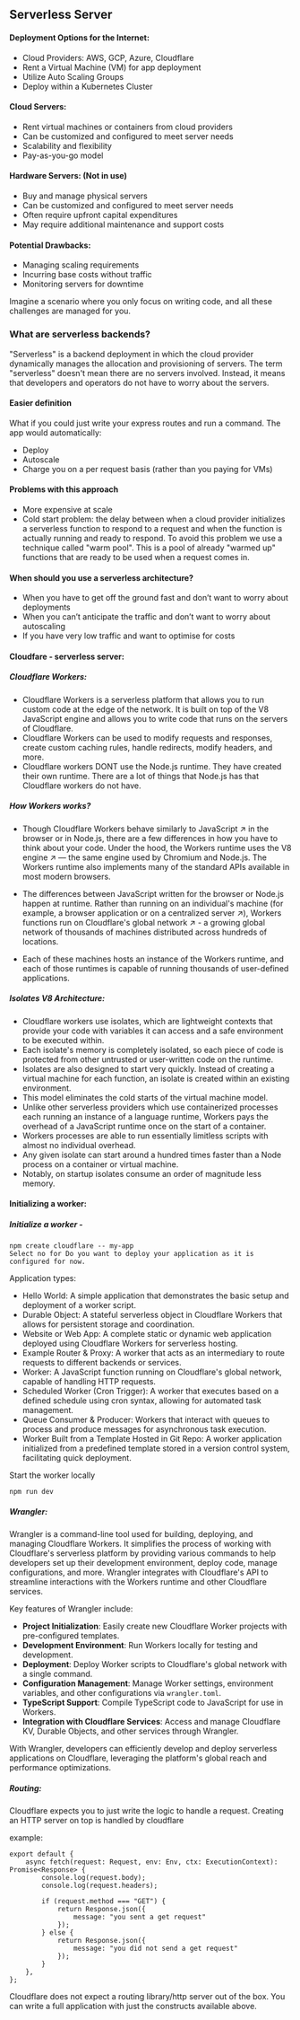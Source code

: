 ## Serverless Server

#### Deployment Options for the Internet:

- Cloud Providers: AWS, GCP, Azure, Cloudflare
- Rent a Virtual Machine (VM) for app deployment
- Utilize Auto Scaling Groups
- Deploy within a Kubernetes Cluster

#### Cloud Servers:

- Rent virtual machines or containers from cloud providers
- Can be customized and configured to meet server needs
- Scalability and flexibility
- Pay-as-you-go model

#### Hardware Servers: (Not in use)

- Buy and manage physical servers
- Can be customized and configured to meet server needs
- Often require upfront capital expenditures
- May require additional maintenance and support costs

#### Potential Drawbacks:

- Managing scaling requirements
- Incurring base costs without traffic
- Monitoring servers for downtime

Imagine a scenario where you only focus on writing code, and all these challenges are managed for you.

### What are serverless backends?

"Serverless" is a backend deployment in which the cloud provider dynamically manages the allocation and provisioning of servers. The term "serverless" doesn't mean there are no servers involved. Instead, it means that developers and operators do not have to worry about the servers.

#### Easier definition

What if you could just write your express routes and run a command. The app would automatically:

- Deploy
- Autoscale
- Charge you on a per request basis (rather than you paying for VMs)

#### Problems with this approach

- More expensive at scale
- Cold start problem: the delay between when a cloud provider initializes a serverless function to respond to a request and when the function is actually running and ready to respond.
  To avoid this problem we use a technique called "warm pool". This is a pool of already "warmed up" functions that are ready to be used when a request comes in.

#### When should you use a serverless architecture?

- When you have to get off the ground fast and don’t want to worry about deployments
- When you can’t anticipate the traffic and don’t want to worry about autoscaling
- If you have very low traffic and want to optimise for costs

#### Cloudfare - serverless server:

##### Cloudflare Workers:

- Cloudflare Workers is a serverless platform that allows you to run custom code at the edge of the network. It is built on top of the V8 JavaScript engine and allows you to write code that runs on the servers of Cloudflare.
- Cloudflare Workers can be used to modify requests and responses, create custom caching rules, handle redirects, modify headers, and more.
- Cloudflare workers DONT use the Node.js runtime. They have created their own runtime. There are a lot of things that Node.js has that Cloudflare workers do not have.

##### How Workers works?

- Though Cloudflare Workers behave similarly to JavaScript ↗ in the browser or in Node.js, there are a few differences in how you have to think about your code. Under the hood, the Workers runtime uses the V8 engine ↗ — the same engine used by Chromium and Node.js. The Workers runtime also implements many of the standard APIs available in most modern browsers.

- The differences between JavaScript written for the browser or Node.js happen at runtime. Rather than running on an individual's machine (for example, a browser application or on a centralized server ↗), Workers functions run on Cloudflare's global network ↗ - a growing global network of thousands of machines distributed across hundreds of locations.

- Each of these machines hosts an instance of the Workers runtime, and each of those runtimes is capable of running thousands of user-defined applications.

##### Isolates V8 Architecture:

- Cloudflare workers use isolates, which are lightweight contexts that provide your code with variables it can access and a safe environment to be executed within.
- Each isolate's memory is completely isolated, so each piece of code is protected from other untrusted or user-written code on the runtime.
- Isolates are also designed to start very quickly. Instead of creating a virtual machine for each function, an isolate is created within an existing environment.
- This model eliminates the cold starts of the virtual machine model.
- Unlike other serverless providers which use containerized processes each running an instance of a language runtime, Workers pays the overhead of a JavaScript runtime once on the start of a container.
- Workers processes are able to run essentially limitless scripts with almost no individual overhead.
- Any given isolate can start around a hundred times faster than a Node process on a container or virtual machine.
- Notably, on startup isolates consume an order of magnitude less memory.

#### Initializing a worker:

##### Initialize a worker -

```
npm create cloudflare -- my-app
Select no for Do you want to deploy your application as it is configured for now.
```

Application types:

- Hello World: A simple application that demonstrates the basic setup and deployment of a worker script.
- Durable Object: A stateful serverless object in Cloudflare Workers that allows for persistent storage and coordination.
- Website or Web App: A complete static or dynamic web application deployed using Cloudflare Workers for serverless hosting.
- Example Router & Proxy: A worker that acts as an intermediary to route requests to different backends or services.
- Worker: A JavaScript function running on Cloudflare's global network, capable of handling HTTP requests.
- Scheduled Worker (Cron Trigger): A worker that executes based on a defined schedule using cron syntax, allowing for automated task management.
- Queue Consumer & Producer: Workers that interact with queues to process and produce messages for asynchronous task execution.
- Worker Built from a Template Hosted in Git Repo: A worker application initialized from a predefined template stored in a version control system, facilitating quick deployment.

Start the worker locally

```
npm run dev
```

##### Wrangler:

Wrangler is a command-line tool used for building, deploying, and managing Cloudflare Workers. It simplifies the process of working with Cloudflare's serverless platform by providing various commands to help developers set up their development environment, deploy code, manage configurations, and more. Wrangler integrates with Cloudflare's API to streamline interactions with the Workers runtime and other Cloudflare services.

Key features of Wrangler include:

- **Project Initialization**: Easily create new Cloudflare Worker projects with pre-configured templates.
- **Development Environment**: Run Workers locally for testing and development.
- **Deployment**: Deploy Worker scripts to Cloudflare's global network with a single command.
- **Configuration Management**: Manage Worker settings, environment variables, and other configurations via `wrangler.toml`.
- **TypeScript Support**: Compile TypeScript code to JavaScript for use in Workers.
- **Integration with Cloudflare Services**: Access and manage Cloudflare KV, Durable Objects, and other services through Wrangler.

With Wrangler, developers can efficiently develop and deploy serverless applications on Cloudflare, leveraging the platform's global reach and performance optimizations.

##### Routing:

Cloudflare expects you to just write the logic to handle a request.
Creating an HTTP server on top is handled by cloudflare

example:
```
export default {
	async fetch(request: Request, env: Env, ctx: ExecutionContext): Promise<Response> {
		console.log(request.body);
		console.log(request.headers);

		if (request.method === "GET") {
			return Response.json({
				message: "you sent a get request"
			});
		} else {
			return Response.json({
				message: "you did not send a get request"
			});
		}
	},
};
```

Cloudflare does not expect a routing library/http server out of the box. You can write a full application with just the constructs available above.
